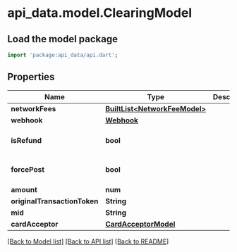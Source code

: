 # api_data.model.ClearingModel

## Load the model package
```dart
import 'package:api_data/api.dart';
```

## Properties
Name | Type | Description | Notes
------------ | ------------- | ------------- | -------------
**networkFees** | [**BuiltList&lt;NetworkFeeModel&gt;**](NetworkFeeModel.md) |  | [optional] 
**webhook** | [**Webhook**](Webhook.md) |  | [optional] 
**isRefund** | **bool** |  | [optional] [default to false]
**forcePost** | **bool** |  | [optional] [default to false]
**amount** | **num** |  | 
**originalTransactionToken** | **String** |  | 
**mid** | **String** |  | [optional] 
**cardAcceptor** | [**CardAcceptorModel**](CardAcceptorModel.md) |  | [optional] 

[[Back to Model list]](../README.md#documentation-for-models) [[Back to API list]](../README.md#documentation-for-api-endpoints) [[Back to README]](../README.md)



